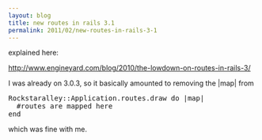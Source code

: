 ```yaml
---
layout: blog
title: new routes in rails 3.1
permalink: 2011/02/new-routes-in-rails-3-1
---
```


<p>explained here:</p>
<p><a href="http://www.engineyard.com/blog/2010/the-lowdown-on-routes-in-rails-3/" title="http://www.engineyard.com/blog/2010/the-lowdown-on-routes-in-rails-3/">http://www.engineyard.com/blog/2010/the-lowdown-on-routes-in-rails-3/</a></p>
<p>I was already on 3.0.3, so it basically amounted to removing the |map| from</p>
<pre>
Rockstaralley::Application.routes.draw do |map|
  #routes are mapped here
end
</pre><p>
which was fine with me.</p>

